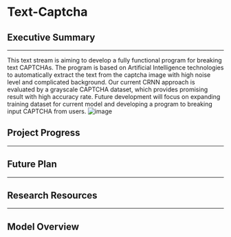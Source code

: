 # Text-Captcha
## Executive Summary
---
This text stream is aiming to develop a fully functional program for breaking text CAPTCHAs. The program is based on Artificial Intelligence technologies to automatically extract the text from the captcha image with high noise level and complicated background.
Our current CRNN approach is evaluated by a grayscale CAPTCHA dataset, which provides promising result with high accuracy rate. Future development will focus on expanding training dataset for current model and developing a program to breaking input CAPTCHA from users.
![image](https://user-images.githubusercontent.com/86250240/207927695-52a75168-db52-44aa-889e-8fa91a1b0cd8.png)

## Project Progress
---
## Future Plan
---
## Research Resources
---
## Model Overview
